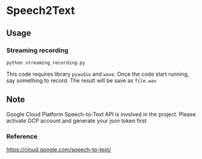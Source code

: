 # Speech2Text
## Usage
### Streaming recording
```
python streaming_recording.py
```
This code requires library `pyaudio` and `wave`. Once the code start running, say something to record. The result will be save as `file.wav`

## Note
Google Cloud Platform Speech-to-Text API is involved in the project. Please activate GCP account and generate your json token first
### Reference
https://cloud.google.com/speech-to-text/
